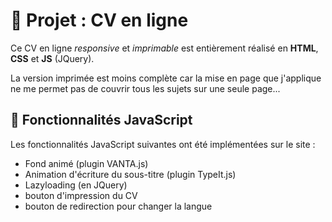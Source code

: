 # 📄 Projet : CV en ligne

Ce CV en ligne *responsive* et *imprimable* est entièrement réalisé en **HTML**, **CSS** et **JS** (JQuery).

La version imprimée est moins complète car la mise en page que j'applique ne me permet pas de couvrir tous les sujets sur une seule page...

## 🔰 Fonctionnalités JavaScript

Les fonctionnalités JavaScript suivantes ont été implémentées sur le site :

- Fond animé (plugin VANTA.js)
- Animation d'écriture du sous-titre (plugin TypeIt.js)
- Lazyloading (en JQuery)
- bouton d'impression du CV
- bouton de redirection pour changer la langue